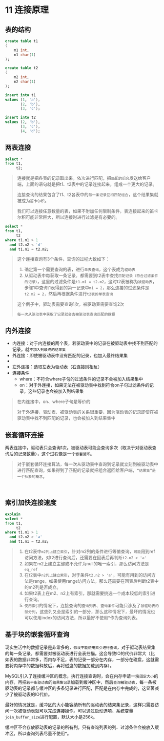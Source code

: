 # 11 连接原理

## 表的结构

```sql
create table t1
(
    m1 int,
    n1 char(1)
);

create table t2
(
    m2 int,
    n2 char(1)
);

insert into t1
values (1, 'a'),
       (2, 'b'),
       (3, 'c');

insert into t2
values (2, 'b'),
       (3, 'c'),
       (4, 'd');
```



## 两表连接

```sql
select *
from t1,
     t2;
```

> 连接就是把各表的记录取出来，依次进行匹配，把`匹配的组合`发送给客户端，上面的语句就是把t1、t2表中的记录连接起来，组成一个更大的记录。
>
> 连接查询的结果包含了t1、t2各表中的`每一条记录互相匹配组合`，这个结果集就被成为`笛卡尔积`。
>
> 我们可以连接任意数量的表，如果不附加任何限制条件，表连接起来的笛卡尔积可能非常巨大，所以连接时进行过滤是有必要的。



```sql
select *
from t1,
     t2
where t1.m1 > 1
  and t2.n2 < 'd'
  and t1.m1 = t2.m2;
```

> 这个连接查询有3个条件，查询的过程大致如下：
>
> 1. 确定第一个需要查询的表，进行`单表查询`，这个表成为`驱动表`
> 2. 从驱动表中每获取一条记录，都需要到t2表中查找`匹配记录（符合过滤条件的记录）`，这里的过滤条件是`t1.m1 = t2.m2`，这时t2表被称为`被驱动表`，步骤1中查询t1表得到的第一记录中`m1 = 2`，那么连接的过滤条件是`t2.m2 = 2`，然后再根据条件进行`t2表的单表查询`
>
> 这个例子中，驱动表需要查询1次，被驱动表需要查询2次
>
> `每一次从驱动表中获取了记录就会去被驱动表查询匹配的数据`



## 内外连接

- 内连接：对于内连接的两个表，若驱动表中的记录在被驱动表中找不到匹配的记录，就`不加入到最终的结果集`
- 外连接：即使被驱动表中没有匹配的记录，也加入最终结果集
- 
- 左外连接：选取左表为驱动表（右连接则相反）
- 连接条件
    - where：不符合where子句的过滤条件的记录不会被加入结果集中
    - on：对于外连接，如果无法在被驱动表中找到符合on子句过滤条件的记录，这些记录也会被加入到结果集

> 在内连接中，on、where子句是等价的
>
> 对于外连接，驱动表、被驱动表的关系很重要，因为驱动表的记录即使在被驱动表中找不到匹配的记录，也会被加入到结果集中



## 嵌套循环连接

​		两表连接中，驱动表只会查询1次，被驱动表可能会查询多次（取决于对驱动表查询后的记录数量），这个过程像是一个`嵌套循环`。

> 对于嵌套循环连接算法，每一次从驱动表中查询到记录就立刻到被驱动表中进行匹配查询，如果得到了匹配的记录就把组合返回给客户端，`“结果集”是一个抽象的概念`。

​		

## 索引加快连接速度

```sql
explain
select *
from t1,
     t2
where t1.m1 > 1
  and t2.n2 > 'a'
  and t1.m1 = t2.m2;
```

> 1. 在t2表中`m2列上建立索引`，针对m2列的条件进行等值查询，`可能`用到ref访问方法，对t2进行查询后，还需要在回表后再判断`t2.n2 > 'a'`
> 2. 如果在m2上建立主键或不允许为null的唯一索引，那么访问方法是`eq_ref`
> 3. 在t2表中`n2列上建立索引`，对于条件`t2.n2 > 'a'`，可能有用到的访问方法是range，如果使用range访问方法，那么还需要在回表后判断t2表中的m2列是否成立。
> 4. 如果t2表上在m2、n2上有索引，那就需要挑选一个成本较低的索引进行查询。
> 5. `使用索引`的情况下，连接查询的`查询列表`、`查询条件`可能只涉及了`被驱动表的部分列`，这些列又全是索引的一部分，那么这种情况下，最坏的情况也可以使用index的访问方法，所以最好不使用*作为查询列表。



## 基于块的嵌套循环查询

​		现实生活中的数据记录是非常多的，`假设不能使用索引进行查询`，对于驱动表结果集的每一条记录，都需要对被驱动表进行全表扫描。这会导致IO的代价非常大（比如表的数据非常多，而内存不足，表的记录一部分在内存，一部分在磁盘，这就需要将内存中的数据释放后，再将磁盘的数据加载到内存）。

​		MySQL引入了连接缓冲区的概念，执行连接查询时，会在内存申请一块`固定大小`的内存，再把`若干条驱动表`的`结果集记录`加载到缓冲区中，然后`查询被驱动表`，每一条被驱动表的记录都与缓冲区的多条记录进行匹配，匹配是在内存中完成的，这显著减少了被驱动表的IO代价。

​		最好的情况就是，缓冲区的大小能容纳所有的驱动表的结果集记录，这样只需要访问一次被驱动表就可以完成连接操作。可以通过启动选项、系统变量`join_buffer_size`进行配置，默认大小是256k。

​		缓冲区不会存放驱动表的记录的所有列，只有查询列表的列、过滤条件会被放入缓冲区，所以查询列表尽量不使用*。



